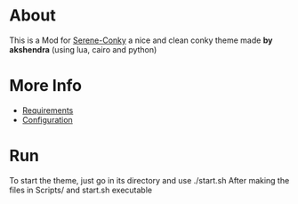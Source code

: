 # About
This is a Mod for [Serene-Conky](https://github.com/akshendra/Serene-Conky)
a nice and clean conky theme made **by akshendra** (using lua, cairo and python)

# More Info
+ [Requirements](Requirements.md)
+ [Configuration](Configuration.md)

# Run
To start the theme, just go in its directory and use
    ./start.sh
After making the files in Scripts/ and start.sh executable

